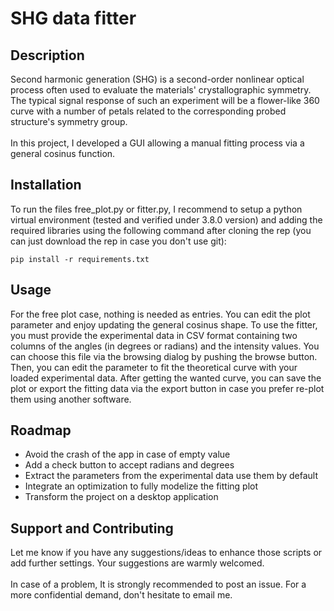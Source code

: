 # SHG data fitter


## Description

Second harmonic generation (SHG) is a second-order nonlinear optical process often used to evaluate the materials' crystallographic symmetry. The typical signal response of such an experiment will be a flower-like 360 curve with a number of petals related to the corresponding probed structure's symmetry group.
<br>
<br> 
In this project, I developed a GUI allowing a manual fitting process via a general cosinus function. 

## Installation
To run the files free_plot.py or fitter.py, I recommend to setup a python virtual environment (tested and verified under 3.8.0 version) and adding the required libraries using the following command after cloning the rep (you can just download the rep in case you don't use git):
```console
pip install -r requirements.txt
```
## Usage
For the free plot case, nothing is needed as entries. You can edit the plot parameter and enjoy updating the general cosinus shape. To use the fitter, you must provide the experimental data in CSV format containing two columns of the angles (in degrees or radians) and the intensity values. You can choose this file via the browsing dialog by pushing the browse button. Then, you can edit the parameter to fit the theoretical curve with your loaded experimental data. After getting the wanted curve, you can save the plot or export the fitting data via the export button in case you prefer re-plot them using another software. 

## Roadmap
 <ul>
  <li>Avoid the crash of the app in case of empty value</li>
  <li>Add a check button to accept radians and degrees</li>
  <li>Extract the parameters from the experimental data use them by default</li>
  <li>Integrate an optimization to fully modelize the fitting plot</li>
  <li>Transform the project on a desktop application</li>
</ul> 

## Support and Contributing
Let me know if you have any suggestions/ideas to enhance those scripts or add further settings. Your suggestions are warmly welcomed.
<br><br>
In case of a problem, It is strongly recommended to post an issue. For a more confidential demand, don't hesitate to email me.


